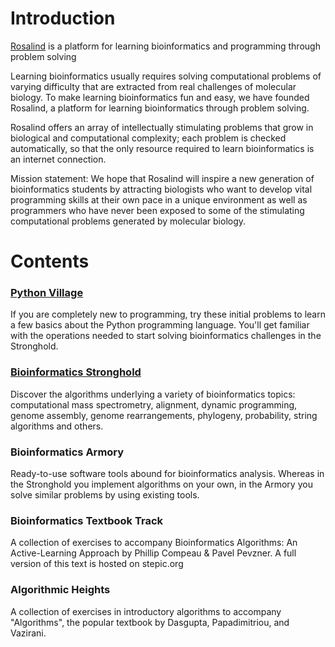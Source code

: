 # Introduction

[Rosalind](http://rosalind.info/about/) is a platform for learning bioinformatics and programming through problem solving

Learning bioinformatics usually requires solving computational problems of varying difficulty that are extracted from real challenges of molecular biology. To make learning bioinformatics fun and easy, we have founded Rosalind, a platform for learning bioinformatics through problem solving.

Rosalind offers an array of intellectually stimulating problems that grow in biological and computational complexity; each problem is checked automatically, so that the only resource required to learn bioinformatics is an internet connection.

Mission statement: We hope that Rosalind will inspire a new generation of bioinformatics students by attracting biologists who want to develop vital programming skills at their own pace in a unique environment as well as programmers who have never been exposed to some of the stimulating computational problems generated by molecular biology.

# Contents
### [Python Village](https://github.com/wamber-aww/rosalind/tree/master/PythonVillage)
If you are completely new to programming, try these initial problems to learn a few basics about the Python programming language. You'll get familiar with the operations needed to start solving bioinformatics challenges in the Stronghold.

### [Bioinformatics Stronghold](https://github.com/wamber-aww/rosalind/tree/master/BioinfoStronghold)
Discover the algorithms underlying a variety of bioinformatics topics: computational mass spectrometry, alignment, dynamic programming, genome assembly, genome rearrangements, phylogeny, probability, string algorithms and others.

### Bioinformatics Armory
Ready-to-use software tools abound for bioinformatics analysis. Whereas in the Stronghold you implement algorithms on your own, in the Armory you solve similar problems by using existing tools.

### Bioinformatics Textbook Track
A collection of exercises to accompany Bioinformatics Algorithms: An Active-Learning Approach by Phillip Compeau & Pavel Pevzner. A full version of this text is hosted on stepic.org

### Algorithmic Heights
A collection of exercises in introductory algorithms to accompany "Algorithms", the popular textbook by Dasgupta, Papadimitriou, and Vazirani.
